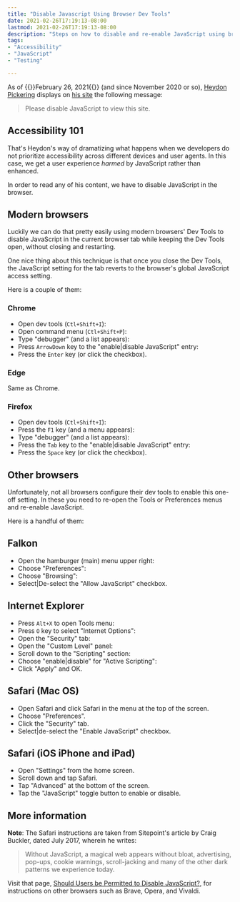 ```yaml
---
title: "Disable Javascript Using Browser Dev Tools"
date: 2021-02-26T17:19:13-08:00
lastmod: 2021-02-26T17:19:13-08:00
description: "Steps on how to disable and re-enable JavaScript using browser dev tools."
tags:
- "Accessibility"
- "JavaScript"
- "Testing"

---
```


As of {{<rawhtml>}}<time datetime="2020-02-26">February 26, 2021</time>{{</rawhtml>}} (and since November 2020 or so), [Heydon Pickering](https://twitter.com/heydonworks) displays on [his site](https://heydonworks.com/) the following message:

> Please disable JavaScript to view this site.

<!--more-->

## Accessibility 101

That's Heydon's way of dramatizing what happens when we developers do not prioritize accessibility across different devices and user agents. In this case, we get a user experience *harmed* by JavaScript rather than enhanced.

In order to read any of his content, we have to disable JavaScript in the browser.

## Modern browsers

Luckily we can do that pretty easily using modern browsers' Dev Tools to disable JavaScript in the current browser tab while keeping the Dev Tools open, without closing and restarting.

One nice thing about this technique is that once you close the Dev Tools, the JavaScript setting for the tab reverts to the browser's global JavaScript access setting.

Here is a couple of them:

### Chrome

+ Open dev tools (`Ctl+Shift+I`):
+ Open command menu (`Ctl+Shift+P`):
+ Type "debugger" (and a list appears):
+ Press `ArrowDown` key to the "enable|disable JavaScript" entry:
+ Press the `Enter` key (or click the checkbox).

### Edge

Same as Chrome.

### Firefox

+ Open dev tools (`Ctl+Shift+I`):
+ Press the `F1` key (and a menu appears):
+ Type "debugger" (and a list appears):
+ Press the `Tab` key to the "enable|disable JavaScript" entry:
+ Press the `Space` key (or click the checkbox).

## Other browsers

Unfortunately, not all browsers configure their dev tools to enable this one-off setting. In these you need to re-open the Tools or Preferences menus and re-enable JavaScript.

Here is a handful of them:

## Falkon

+ Open the hamburger (main) menu upper right:
+ Choose "Preferences":
+ Choose "Browsing":
+ Select|De-select the "Allow JavaScript" checkbox.

## Internet Explorer

+ Press `Alt+X` to open Tools menu:
+ Press `O` key to select "Internet Options":
+ Open the "Security" tab:
+ Open the "Custom Level" panel:
+ Scroll down to the "Scripting" section:
+ Choose "enable|disable" for "Active Scripting":
+ Click "Apply" and OK.

## Safari (Mac OS)

+ Open Safari and click Safari in the menu at the top of the screen.
+ Choose "Preferences".
+ Click the "Security" tab.
+ Select|de-select the "Enable JavaScript" checkbox.

## Safari (iOS iPhone and iPad)

+ Open "Settings" from the home screen.
+ Scroll down and tap Safari.
+ Tap "Advanced" at the bottom of the screen.
+ Tap the "JavaScript" toggle button to enable or disable.

## More information

**Note**: The Safari instructions are taken from Sitepoint's article by Craig Buckler, dated July 2017, wherein he writes:

> Without JavaScript, a magical web appears without bloat, advertising, pop-ups, cookie warnings, scroll-jacking and many of the other dark patterns we experience today.

Visit that page, [Should Users be Permitted to Disable JavaScript?](https://www.sitepoint.com/disable-javascript-option/), for instructions on other browsers such as Brave, Opera, and Vivaldi.

